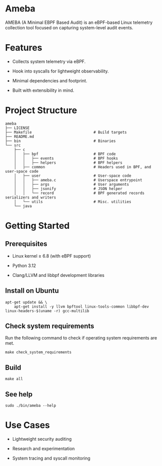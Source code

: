 # Ameba
AMEBA (A Minimal EBPF Based Audit) is an eBPF-based Linux telemetry collection tool focused on capturing system-level audit events.


# Features
* Collects system telemetry via eBPF.

* Hook into syscalls for lightweight observability.

* Minimal dependencies and footprint.

* Built with extensibility in mind.


# Project Structure
```
ameba
├── LICENSE
├── Makefile                            # Build targets
├── README.md
├── bin                                 # Binaries
└── src
    ├── c
    │   ├── bpf                         # BPF code
    │   │   ├── events                  # BPF hooks
    │   │   ├── helpers                 # BPF helpers
    │   ├── common                      # Headers used in BPF, and user-space code
    │   ├── user                        # User-space code
    │   │   ├── ameba.c                 # Userspace entrypoint
    │   │   ├── args                    # User arguments
    │   │   ├── jsonify                 # JSON helper
    │   │   └── record                  # BPF generated records serializers and writers
    │   └── utils                       # Misc. utilities
    └── java
```

# Getting Started

## Prerequisites

* Linux kernel ≥ 6.8 (with eBPF support)

* Python 3.12

* Clang/LLVM and libbpf development libraries

## Install on Ubuntu

```
apt-get update && \
    apt-get install -y llvm bpftool linux-tools-common libbpf-dev linux-headers-$(uname -r) gcc-multilib
```

## Check system requirements
Run the following command to check if operating system requirements are met.
```
make check_system_requirements
```

## Build

```
make all
```

## See help

```
sudo ./bin/ameba --help
```

# Use Cases

* Lightweight security auditing

* Research and experimentation

* System tracing and syscall monitoring